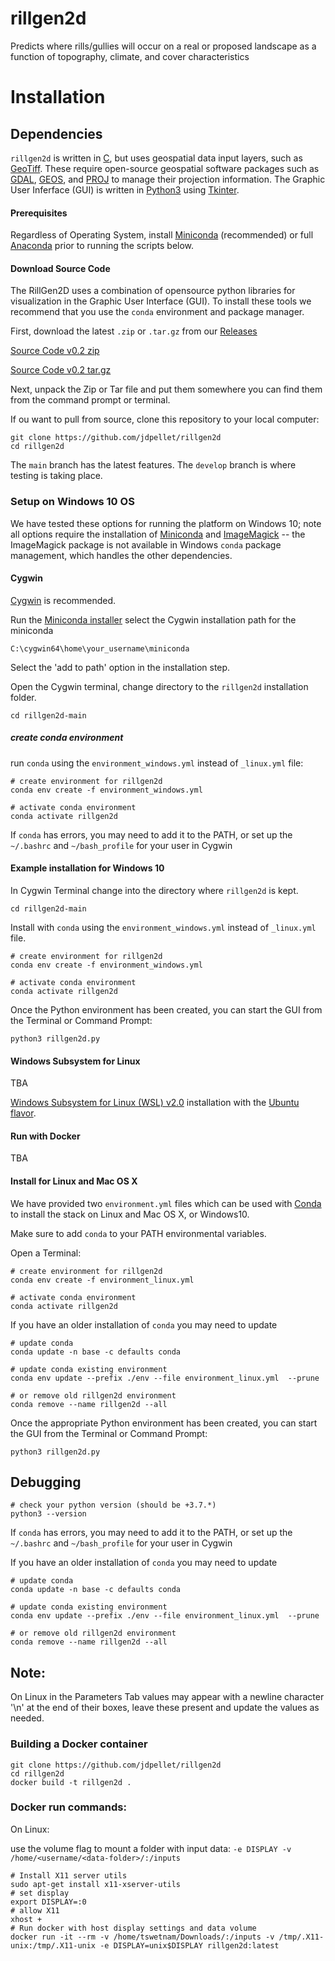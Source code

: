 # rillgen2d
Predicts where rills/gullies will occur on a real or proposed landscape as a function of topography, climate, and cover characteristics

# Installation

## Dependencies

`rillgen2d` is written in [C](https://en.wikipedia.org/wiki/C_(programming_language)), but uses geospatial data input layers, such as [GeoTiff](https://www.ogc.org/standards/geotiff). These require open-source geospatial software packages such as [GDAL](https://gdal.org/), [GEOS](https://trac.osgeo.org/geos), and [PROJ](https://proj.org/) to manage their projection information. The Graphic User Inferface (GUI) is written in [Python3](https://www.python.org/) using [Tkinter](https://docs.python.org/3/library/tkinter.html).

#### Prerequisites

Regardless of Operating System, install [Miniconda](https://docs.conda.io/en/latest/miniconda.html) (recommended) or full [Anaconda](https://www.anaconda.com/products/individual) prior to running the scripts below. 

#### Download Source Code

The RillGen2D uses a combination of opensource python libraries for visualization in the Graphic User Interface (GUI). To install these tools we recommend that you use the `conda` environment and package manager. 

First, download the latest `.zip` or `.tar.gz` from our [Releases](https://github.com/tyson-swetnam/rillgen2d/releases)

[Source Code v0.2 zip](https://github.com/tyson-swetnam/rillgen2d/archive/refs/tags/0.2.zip)

[Source Code v0.2 tar.gz](https://github.com/tyson-swetnam/rillgen2d/archive/refs/tags/0.2.tar.gz)

Next, unpack the Zip or Tar file and put them somewhere you can find them from the command prompt or terminal. 


If ou want to pull from source, clone this repository to your local computer:

```
git clone https://github.com/jdpellet/rillgen2d
cd rillgen2d
```

The `main` branch has the latest features. The `develop` branch is where testing is taking place. 

### Setup on Windows 10 OS

We have tested these options for running the platform on Windows 10; note all options require the installation of [Miniconda](https://docs.conda.io/en/latest/miniconda.html) and [ImageMagick](https://imagemagick.org/script/download.php#windows) -- the ImageMagick package is not available in Windows `conda` package management, which handles the other dependencies. 

#### Cygwin

[Cygwin](https://www.cygwin.com/) is recommended.

Run the [Miniconda installer](https://docs.conda.io/en/latest/miniconda.html) select the Cygwin installation path for the miniconda

```
C:\cygwin64\home\your_username\miniconda
```

Select the 'add to path' option in the installation step.

Open the Cygwin terminal, change directory to the `rillgen2d` installation folder.

```
cd rillgen2d-main
```
##### create conda environment

run `conda` using the `environment_windows.yml` instead of `_linux.yml` file:

```
# create environment for rillgen2d
conda env create -f environment_windows.yml

# activate conda environment
conda activate rillgen2d
```

If `conda` has errors, you may need to add it to the PATH, or set up the `~/.bashrc` and `~/bash_profile` for your user in Cygwin


#### Example installation for Windows 10 

In Cygwin Terminal change into the directory where `rillgen2d` is kept.

```
cd rillgen2d-main
```

Install with `conda` using the `environment_windows.yml` instead of `_linux.yml` file.

```
# create environment for rillgen2d
conda env create -f environment_windows.yml

# activate conda environment
conda activate rillgen2d
```

Once the Python environment has been created, you can start the GUI from the Terminal or Command Prompt:

```
python3 rillgen2d.py
```

#### Windows Subsystem for Linux

TBA

[Windows Subsystem for Linux (WSL) v2.0](https://docs.microsoft.com/en-us/windows/wsl/install-win10) installation with the [Ubuntu flavor](https://ubuntu.com/wsl).

#### Run with Docker

TBA

#### Install for Linux and Mac OS X

We have provided two `environment.yml` files which can be used with [Conda](https://docs.conda.io/en/latest/) to install the stack on Linux and Mac OS X, or Windows10.

Make sure to add `conda` to your PATH environmental variables.

Open a Terminal:

```
# create environment for rillgen2d
conda env create -f environment_linux.yml

# activate conda environment
conda activate rillgen2d
```

If you have an older installation of `conda` you may need to update

```
# update conda
conda update -n base -c defaults conda

# update conda existing environment 
conda env update --prefix ./env --file environment_linux.yml  --prune

# or remove old rillgen2d environment
conda remove --name rillgen2d --all
```

Once the appropriate Python environment has been created, you can start the GUI from the Terminal or Command Prompt:

```
python3 rillgen2d.py
```

## Debugging

```
# check your python version (should be +3.7.*)
python3 --version
```

If `conda` has errors, you may need to add it to the PATH, or set up the `~/.bashrc` and `~/bash_profile` for your user in Cygwin

If you have an older installation of `conda` you may need to update

```
# update conda
conda update -n base -c defaults conda

# update conda existing environment 
conda env update --prefix ./env --file environment_linux.yml  --prune

# or remove old rillgen2d environment
conda remove --name rillgen2d --all
```

## Note:
On Linux in the Parameters Tab values may appear with a newline character '\n' at the end of their boxes, leave these present and update the values as needed.


### Building a Docker container

```
git clone https://github.com/jdpellet/rillgen2d
cd rillgen2d
docker build -t rillgen2d .
```

### Docker run commands:

On Linux:

use the volume flag to mount a folder with input data: `-e DISPLAY -v /home/<username/<data-folder>/:/inputs` 

```
# Install X11 server utils
sudo apt-get install x11-xserver-utils
# set display
export DISPLAY=:0
# allow X11
xhost +
# Run docker with host display settings and data volume
docker run -it --rm -v /home/tswetnam/Downloads/:/inputs -v /tmp/.X11-unix:/tmp/.X11-unix -e DISPLAY=unix$DISPLAY rillgen2d:latest
```
